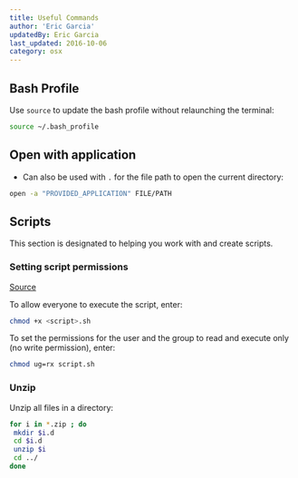 ```yaml
---
title: Useful Commands
author: 'Eric Garcia'
updatedBy: Eric Garcia
last_updated: 2016-10-06
category: osx
---
```


## Bash Profile

Use `source` to update the bash profile without relaunching the terminal:

```bash
source ~/.bash_profile
```

## Open with application

- Can also be used with `.` for the file path to open the current directory:

```bash
open -a "PROVIDED_APPLICATION" FILE/PATH
```

## Scripts

This section is designated to helping you work with and create scripts.

### Setting script permissions

[Source](https://bash.cyberciti.biz/guide/Setting_up_permissions_on_a_script)

To allow everyone to execute the script, enter:

```bash
chmod +x <script>.sh
```

To set the permissions for the user and the group to read and execute only (no write permission), enter:

```bash
chmod ug=rx script.sh
```

### Unzip

Unzip all files in a directory:

```bash
for i in *.zip ; do
 mkdir $i.d
 cd $i.d
 unzip $i
 cd ../
done
```
